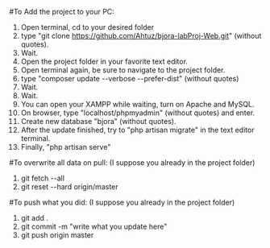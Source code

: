 #To Add the project to your PC:
1. Open terminal, cd to your desired folder
2. type "git clone https://github.com/Ahtuz/bjora-labProj-Web.git" (without quotes).
3. Wait.
4. Open the project folder in your favorite text editor.
5. Open terminal again, be sure to navigate to the project folder.
6. type "composer update --verbose --prefer-dist" (without quotes)
7. Wait.
8. Wait.
9. You can open your XAMPP while waiting, turn on Apache and MySQL.
10. On browser, type "localhost/phpmyadmin" (without quotes) and enter.
11. Create new database "bjora" (without quotes).
12. After the update finished, try to "php artisan migrate" in the text editor terminal.
13. Finally, "php artisan serve"

#To overwrite all data on pull: (I suppose you already in the project folder)
1. git fetch --all
2. git reset --hard origin/master

#To push what you did: (I suppose you already in the project folder)
1. git add .
2. git commit -m "write what you update here"
3. git push origin master 
